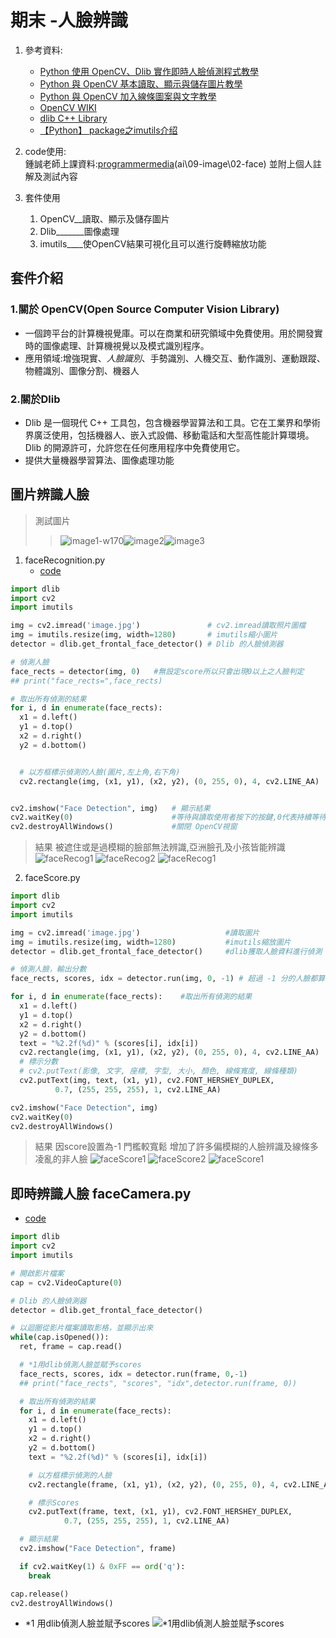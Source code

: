 # 期末  -人臉辨識
1. 參考資料:  
    * [Python 使用 OpenCV、Dlib 實作即時人臉偵測程式教學](https://blog.gtwang.org/programming/python-opencv-dlib-face-detection-implementation-tutorial/)
    * [Python 與 OpenCV 基本讀取、顯示與儲存圖片教學](https://blog.gtwang.org/programming/opencv-basic-image-read-and-write-tutorial/)
    * [Python 與 OpenCV 加入線條圖案與文字教學](https://blog.gtwang.org/programming/opencv-drawing-functions-tutorial/)
    * [OpenCV WIKI](https://zh.wikipedia.org/wiki/OpenCV)
    * [dlib C++ Library](http://dlib.net/)
    * [【Python】 package之imutils介绍](https://blog.csdn.net/ztf312/article/details/88840855)

2. code使用:  
鍾誠老師上課資料:[programmermedia](http://programmermedia.org/root/%E9%99%B3%E9%8D%BE%E8%AA%A0/%E8%AA%B2%E7%A8%8B/%E4%BA%BA%E5%B7%A5%E6%99%BA%E6%85%A7/09-image/02-face/face1/)(ai\09-image\02-face)
並附上個人註解及測試內容

3. 套件使用
    1. OpenCV__讀取、顯示及儲存圖片
    2. Dlib_______圖像處理  
    3. imutils____使OpenCV結果可視化且可以進行旋轉縮放功能
## 套件介紹
### 1.關於 OpenCV(Open Source Computer Vision Library)
* 一個跨平台的計算機視覺庫。可以在商業和研究領域中免費使用。用於開發實時的圖像處理、計算機視覺以及模式識別程序。
* 應用領域:增強現實、*人臉識別*、手勢識別、人機交互、動作識別、運動跟蹤、物體識別、圖像分割、機器人

### 2.關於Dlib
* Dlib 是一個現代 C++ 工具包，包含機器學習算法和工具。它在工業界和學術界廣泛使用，包括機器人、嵌入式設備、移動電話和大型高性能計算環境。Dlib 的開源許可，允許您在任何應用程序中免費使用它。
* 提供大量機器學習算法、圖像處理功能

## 圖片辨識人臉 

>測試圖片
>>![image1-w170](face1/image.jpg)![image2](face1/image2.jpg)![image3](face1/image3.jpg)

1. faceRecognition.py
    * [code](ai109b\期末作業\face1\faceRecognition.py)
```python
import dlib
import cv2
import imutils

img = cv2.imread('image.jpg')               # cv2.imread讀取照片圖檔
img = imutils.resize(img, width=1280)       # imutils縮小圖片
detector = dlib.get_frontal_face_detector() # Dlib 的人臉偵測器

# 偵測人臉
face_rects = detector(img, 0)   #無設定score所以只會出現0以上之人臉判定
## print("face_rects=",face_rects)

# 取出所有偵測的結果
for i, d in enumerate(face_rects):
  x1 = d.left()
  y1 = d.top()
  x2 = d.right()
  y2 = d.bottom()


  # 以方框標示偵測的人臉(圖片,左上角,右下角)
  cv2.rectangle(img, (x1, y1), (x2, y2), (0, 255, 0), 4, cv2.LINE_AA)


cv2.imshow("Face Detection", img)   # 顯示結果
cv2.waitKey(0)                      #等待與讀取使用者按下的按鍵,0代表持續等待至使用者按下按鍵
cv2.destroyAllWindows()             #關閉 OpenCV視窗
```
>結果 被遮住或是過模糊的臉部無法辨識,亞洲臉孔及小孩皆能辨識
![faceRecog1](img/faceRecog1.JPG)
![faceRecog2](img/faceRecog2.JPG)
![faceRecog1](img/faceRecog3.JPG)

2. faceScore.py

```python
import dlib
import cv2
import imutils

img = cv2.imread('image.jpg')                   #讀取圖片
img = imutils.resize(img, width=1280)           #imutils縮放圖片
detector = dlib.get_frontal_face_detector()     #dlib獲取人臉資料進行偵測

# 偵測人臉，輸出分數
face_rects, scores, idx = detector.run(img, 0, -1) # 超過 -1 分的人臉都算 ,無標示則會默認為0 

for i, d in enumerate(face_rects):    #取出所有偵測的結果
  x1 = d.left()
  y1 = d.top()
  x2 = d.right()
  y2 = d.bottom()
  text = "%2.2f(%d)" % (scores[i], idx[i])
  cv2.rectangle(img, (x1, y1), (x2, y2), (0, 255, 0), 4, cv2.LINE_AA)   ##標出人臉
  # 標示分數
  # cv2.putText(影像, 文字, 座標, 字型, 大小, 顏色, 線條寬度, 線條種類)
  cv2.putText(img, text, (x1, y1), cv2.FONT_HERSHEY_DUPLEX,
          0.7, (255, 255, 255), 1, cv2.LINE_AA)

cv2.imshow("Face Detection", img)
cv2.waitKey(0)
cv2.destroyAllWindows()
```
>結果 因score設置為-1 門檻較寬鬆 增加了許多偏模糊的人臉辨識及線條多凌亂的非人臉
![faceScore1](img/faceScore1.JPG)
![faceScore2](img/faceScore2.JPG)
![faceScore1](img/faceScore3.JPG)

## 即時辨識人臉 faceCamera.py
* [code](ai109b\期末作業\face1\faceCamera.py)

```python
import dlib
import cv2
import imutils

# 開啟影片檔案
cap = cv2.VideoCapture(0)

# Dlib 的人臉偵測器
detector = dlib.get_frontal_face_detector()

# 以迴圈從影片檔案讀取影格，並顯示出來
while(cap.isOpened()):
  ret, frame = cap.read()

  # *1用dlib偵測人臉並賦予scores
  face_rects, scores, idx = detector.run(frame, 0,-1)
  ## print("face_rects", "scores", "idx",detector.run(frame, 0))

  # 取出所有偵測的結果
  for i, d in enumerate(face_rects):
    x1 = d.left()
    y1 = d.top()
    x2 = d.right()
    y2 = d.bottom()
    text = "%2.2f(%d)" % (scores[i], idx[i])

    # 以方框標示偵測的人臉
    cv2.rectangle(frame, (x1, y1), (x2, y2), (0, 255, 0), 4, cv2.LINE_AA)

    # 標示Scores
    cv2.putText(frame, text, (x1, y1), cv2.FONT_HERSHEY_DUPLEX,
            0.7, (255, 255, 255), 1, cv2.LINE_AA)

  # 顯示結果
  cv2.imshow("Face Detection", frame)

  if cv2.waitKey(1) & 0xFF == ord('q'):
    break

cap.release()
cv2.destroyAllWindows()
```
* *1 用dlib偵測人臉並賦予scores
![*1用dlib偵測人臉並賦予scores](img/face_rects.png)

